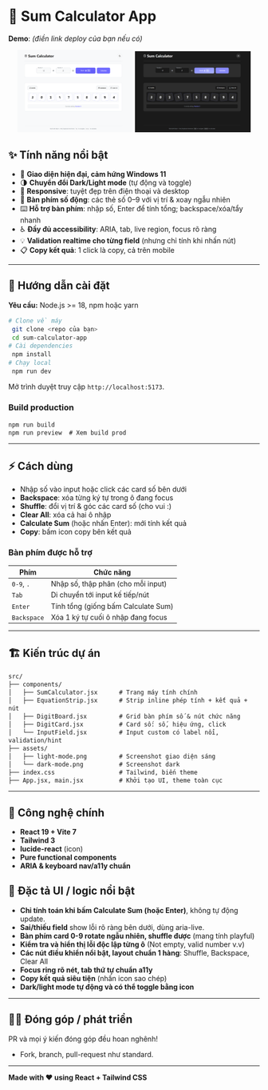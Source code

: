 # 🧮 Sum Calculator App

**Demo**: _(điền link deploy của bạn nếu có)_

<p align="center">
  <img src="./src/assets/light-mode.png" alt="Light Mode Screenshot" width="46%" />
  <img src="./src/assets/dark-mode.png" alt="Dark Mode Screenshot" width="46%" />
</p>

## ✨ Tính năng nổi bật

- 🎨 **Giao diện hiện đại, cảm hứng Windows 11**
- 🌗 **Chuyển đổi Dark/Light mode** (tự động và toggle)
- 📱 **Responsive**: tuyệt đẹp trên điện thoại và desktop
- 🔢 **Bàn phím số động**: các thẻ số 0–9 với vị trí & xoay ngẫu nhiên
- ⌨️ **Hỗ trợ bàn phím**: nhập số, Enter để tính tổng; backspace/xóa/tẩy nhanh
- ♿ **Đầy đủ accessibility**: ARIA, tab, live region, focus rõ ràng
- 💡 **Validation realtime cho từng field** (nhưng chỉ tính khi nhấn nút)
- 📋 **Copy kết quả**: 1 click là copy, cả trên mobile

---

## 🚀 Hướng dẫn cài đặt

**Yêu cầu:** Node.js >= 18, npm hoặc yarn

```bash
# Clone về máy
 git clone <repo của bạn>
 cd sum-calculator-app
# Cài dependencies
 npm install
# Chạy local
 npm run dev
```

Mở trình duyệt truy cập `http://localhost:5173`.

### Build production

```
npm run build
npm run preview  # Xem build prod
```

---

## ⚡ Cách dùng

- Nhập số vào input hoặc click các card số bên dưới
- **Backspace**: xóa từng ký tự trong ô đang focus
- **Shuffle**: đổi vị trí & góc các card số (cho vui :)
- **Clear All**: xóa cả hai ô nhập
- **Calculate Sum** (hoặc nhấn Enter): mới tính kết quả
- **Copy**: bấm icon copy bên kết quả

### Bàn phím được hỗ trợ

| Phím        | Chức năng                           |
| ----------- | ----------------------------------- |
| `0-9`, `.`  | Nhập số, thập phân (cho mỗi input)  |
| `Tab`       | Di chuyển tới input kế tiếp/nút     |
| `Enter`     | Tính tổng (giống bấm Calculate Sum) |
| `Backspace` | Xóa 1 ký tự cuối ô nhập đang focus  |

---

## 🏗️ Kiến trúc dự án

```
src/
├── components/
│   ├── SumCalculator.jsx      # Trang máy tính chính
│   ├── EquationStrip.jsx      # Strip inline phép tính + kết quả + nút
│   ├── DigitBoard.jsx         # Grid bàn phím số & nút chức năng
│   ├── DigitCard.jsx          # Card số: số, hiệu ứng, click
│   └── InputField.jsx         # Input custom có label nổi, validation/hint
├── assets/
│   ├── light-mode.png         # Screenshot giao diện sáng
│   └── dark-mode.png          # Screenshot dark
├── index.css                  # Tailwind, biến theme
├── App.jsx, main.jsx          # Khởi tạo UI, theme toàn cục
```

---

## 🔑 Công nghệ chính

- **React 19 + Vite 7**
- **Tailwind 3**
- **lucide-react** (icon)
- **Pure functional components**
- **ARIA & keyboard nav/a11y chuẩn**

## 📐 Đặc tả UI / logic nổi bật

- **Chỉ tính toán khi bấm Calculate Sum (hoặc Enter)**, không tự động update.
- **Sai/thiếu field** show lỗi rõ ràng bên dưới, dùng aria-live.
- **Bàn phím card 0-9 rotate ngẫu nhiên, shuffle được** (mang tính playful)
- **Kiểm tra và hiển thị lỗi độc lập từng ô** (Not empty, valid number v.v)
- **Các nút điều khiển nổi bật, layout chuẩn 1 hàng**: Shuffle, Backspace, Clear All
- **Focus ring rõ nét, tab thứ tự chuẩn a11y**
- **Copy kết quả siêu tiện** (nhấn icon sao chép)
- **Dark/light mode tự động và có thể toggle bằng icon**

---

## 🧑‍💻 Đóng góp / phát triển

PR và mọi ý kiến đóng góp đều hoan nghênh!

- Fork, branch, pull-request như standard.

---

**Made with ❤️ using React + Tailwind CSS**
